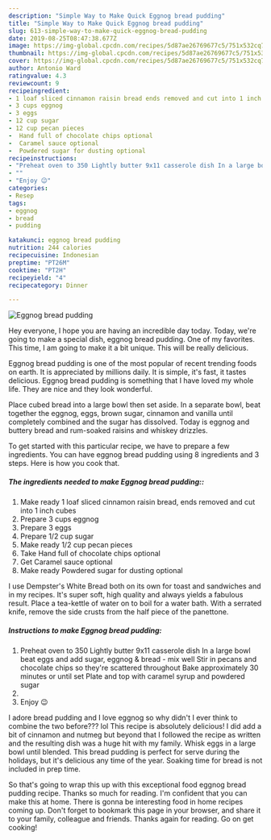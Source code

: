 ```yaml
---
description: "Simple Way to Make Quick Eggnog bread pudding"
title: "Simple Way to Make Quick Eggnog bread pudding"
slug: 613-simple-way-to-make-quick-eggnog-bread-pudding
date: 2019-08-25T08:47:38.677Z
image: https://img-global.cpcdn.com/recipes/5d87ae26769677c5/751x532cq70/eggnog-bread-pudding-recipe-main-photo.jpg
thumbnail: https://img-global.cpcdn.com/recipes/5d87ae26769677c5/751x532cq70/eggnog-bread-pudding-recipe-main-photo.jpg
cover: https://img-global.cpcdn.com/recipes/5d87ae26769677c5/751x532cq70/eggnog-bread-pudding-recipe-main-photo.jpg
author: Antonio Ward
ratingvalue: 4.3
reviewcount: 9
recipeingredient:
- 1 loaf sliced cinnamon raisin bread ends removed and cut into 1 inch cubes
- 3 cups eggnog
- 3 eggs
- 12 cup sugar
- 12 cup pecan pieces
-  Hand full of chocolate chips optional
-  Caramel sauce optional
-  Powdered sugar for dusting optional
recipeinstructions:
- "Preheat oven to 350 Lightly butter 9x11 casserole dish In a large bowl beat eggs and add sugar, eggnog &amp; bread - mix well Stir in pecans and chocolate chips so they&#39;re scattered throughout Bake approximately 30 minutes or until set Plate and top with caramel syrup and powdered sugar"
- ""
- "Enjoy 😉"
categories:
- Resep
tags:
- eggnog
- bread
- pudding

katakunci: eggnog bread pudding
nutrition: 244 calories
recipecuisine: Indonesian
preptime: "PT26M"
cooktime: "PT2H"
recipeyield: "4"
recipecategory: Dinner

---
```



![Eggnog bread pudding](https://img-global.cpcdn.com/recipes/5d87ae26769677c5/751x532cq70/eggnog-bread-pudding-recipe-main-photo.jpg)

Hey everyone, I hope you are having an incredible day today. Today, we're going to make a special dish, eggnog bread pudding. One of my favorites. This time, I am going to make it a bit unique. This will be really delicious.

Eggnog bread pudding is one of the most popular of recent trending foods on earth. It is appreciated by millions daily. It is simple, it's fast, it tastes delicious. Eggnog bread pudding is something that I have loved my whole life. They are nice and they look wonderful.

Place cubed bread into a large bowl then set aside. In a separate bowl, beat together the eggnog, eggs, brown sugar, cinnamon and vanilla until completely combined and the sugar has dissolved. Today is eggnog and buttery bread and rum-soaked raisins and whiskey drizzles.


To get started with this particular recipe, we have to prepare a few ingredients. You can have eggnog bread pudding using 8 ingredients and 3 steps. Here is how you cook that.

##### The ingredients needed to make Eggnog bread pudding::

1. Make ready 1 loaf sliced cinnamon raisin bread, ends removed and cut into 1 inch cubes
1. Prepare 3 cups eggnog
1. Prepare 3 eggs
1. Prepare 1/2 cup sugar
1. Make ready 1/2 cup pecan pieces
1. Take  Hand full of chocolate chips optional
1. Get  Caramel sauce optional
1. Make ready  Powdered sugar for dusting optional


I use Dempster&#39;s White Bread both on its own for toast and sandwiches and in my recipes. It&#39;s super soft, high quality and always yields a fabulous result. Place a tea-kettle of water on to boil for a water bath. With a serrated knife, remove the side crusts from the half piece of the panettone. 

##### Instructions to make Eggnog bread pudding:

1. Preheat oven to 350
Lightly butter 9x11 casserole dish
In a large bowl beat eggs and add sugar, eggnog &amp; bread - mix well
Stir in pecans and chocolate chips so they&#39;re scattered throughout
Bake approximately 30 minutes or until set
Plate and top with caramel syrup and powdered sugar
1. 
1. Enjoy 😉


I adore bread pudding and I love eggnog so why didn&#39;t I ever think to combine the two before??? lol This recipe is absolutely delicious! I did add a bit of cinnamon and nutmeg but beyond that I followed the recipe as written and the resulting dish was a huge hit with my family. Whisk eggs in a large bowl until blended. This bread pudding is perfect for serve during the holidays, but it&#39;s delicious any time of the year. Soaking time for bread is not included in prep time. 

So that's going to wrap this up with this exceptional food eggnog bread pudding recipe. Thanks so much for reading. I'm confident that you can make this at home. There is gonna be interesting food in home recipes coming up. Don't forget to bookmark this page in your browser, and share it to your family, colleague and friends. Thanks again for reading. Go on get cooking!
